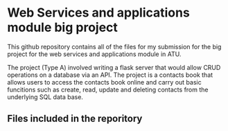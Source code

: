 # Web Services and applications module big project

This github repository contains all of the files for my submission for the big project for the web services and applications module in ATU.

The project (Type A) involved writing a flask server that would allow CRUD operations on a database via an API. The project is a contacts book that allows users to access the contacts book online and carry out basic funcitions such as create, read, update and deleting contacts from the underlying SQL data base.

## Files included in the reporitory



